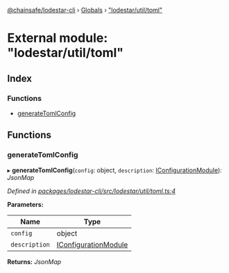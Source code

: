 [@chainsafe/lodestar-cli](../README.md) › [Globals](../globals.md) › ["lodestar/util/toml"](_lodestar_util_toml_.md)

# External module: "lodestar/util/toml"

## Index

### Functions

* [generateTomlConfig](_lodestar_util_toml_.md#generatetomlconfig)

## Functions

###  generateTomlConfig

▸ **generateTomlConfig**(`config`: object, `description`: [IConfigurationModule](../interfaces/_lodestar_util_config_.iconfigurationmodule.md)): *JsonMap*

*Defined in [packages/lodestar-cli/src/lodestar/util/toml.ts:4](https://github.com/ChainSafe/lodestar/blob/af95f0522/packages/lodestar-cli/src/lodestar/util/toml.ts#L4)*

**Parameters:**

Name | Type |
------ | ------ |
`config` | object |
`description` | [IConfigurationModule](../interfaces/_lodestar_util_config_.iconfigurationmodule.md) |

**Returns:** *JsonMap*
